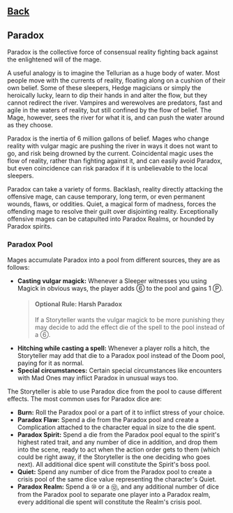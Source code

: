 ## [Back](../README.md)

## Paradox
Paradox is the collective force of consensual reality fighting back against the enlightened will of the mage.

A useful analogy is to imagine the Tellurian as a huge body of water. Most people move with the currents of reality, floating along on a cushion of their own belief. Some of these sleepers, Hedge magicians or simply the heroically lucky, learn to dip their hands in and alter the flow, but they cannot redirect the river. Vampires and werewolves are predators, fast and agile in the waters of reality, but still confined by the flow of belief. The Mage, however, sees the river for what it is, and can push the water around as they choose.

Paradox is the inertia of 6 million gallons of belief. Mages who change reality with vulgar magic are pushing the river in ways it does not want to go, and risk being drowned by the current. Coincidental magic uses the flow of reality, rather than fighting against it, and can easily avoid Paradox, but even coincidence can risk paradox if it is unbelievable to the local sleepers.

Paradox can take a variety of forms. Backlash, reality directly attacking the offensive mage, can cause temporary, long term, or even permanent wounds, flaws, or oddities. Quiet, a magical form of madness, forces the offending mage to resolve their guilt over disjointing reality. Exceptionally offensive mages can be catapulted into Paradox Realms, or hounded by Paradox spirits.

### Paradox Pool
Mages accumulate Paradox into a pool from different sources, they are as follows:
- **Casting vulgar magick:** Whenever a Sleeper witnesses you using Magick in obvious ways, the player adds ⑥ to the pool and gains 1 Ⓟ.
  > #### Optional Rule: Harsh Paradox
  > If a Storyteller wants the vulgar magick to be more punishing they may decide to add the effect die of the spell to the pool instead of a ⑥.
- **Hitching while casting a spell:** Whenever a player rolls a hitch, the Storyteller may add that die to a Paradox pool instead of the Doom pool, paying for it as normal.
- **Special circumstances:** Certain special circumstances like encounters with Mad Ones may inflict Paradox in unusual ways too.

The Storyteller is able to use Paradox dice from the pool to cause different effects. The most common uses for Paradox dice are:
- **Burn:** Roll the Paradox pool or a part of it to inflict stress of your choice.
- **Paradox Flaw:** Spend a die from the Paradox pool and create a Complication attached to the character equal in size to the die spent.
- **Paradox Spirit:** Spend a die from the Paradox pool equal to the spirit's highest rated trait, and any number of dice in addition, and drop them into the scene, ready to act when the action order gets to them (which could be right away, if the Storyteller is the one deciding who goes next). All additional dice spent will constitute the Spirit's boss pool.
- **Quiet:** Spend any number of dice from the Paradox pool to create a crisis pool of the same dice value representing the character's Quiet.
- **Paradox Realm:** Spend a ⑩ or a ⑫, and any additional number of dice from the Paradox pool to separate one player into a Paradox realm, every additional die spent will constitute the Realm's crisis pool.